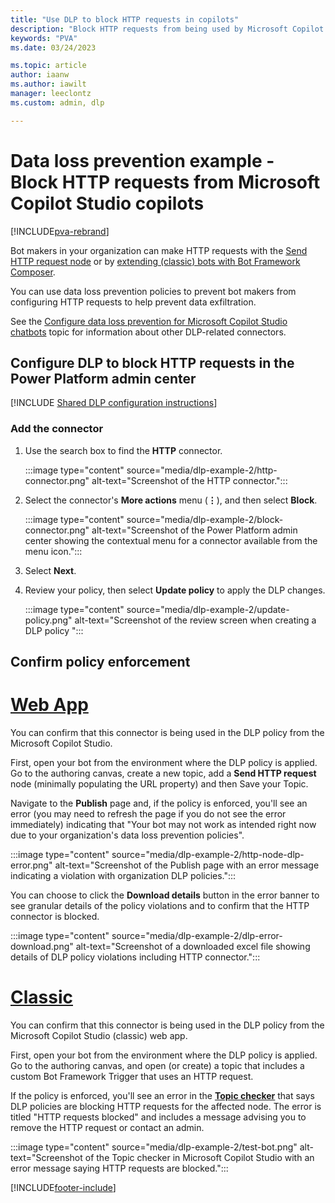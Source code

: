 ```yaml
---
title: "Use DLP to block HTTP requests in copilots"
description: "Block HTTP requests from being used by Microsoft Copilot Studio chatbots."
keywords: "PVA"
ms.date: 03/24/2023

ms.topic: article
author: iaanw
ms.author: iawilt
manager: leeclontz
ms.custom: admin, dlp

---
```


# Data loss prevention example - Block HTTP requests from Microsoft Copilot Studio copilots

[!INCLUDE[pva-rebrand](includes/pva-rebrand.md)]

Bot makers in your organization can make HTTP requests with the [Send HTTP request node](authoring-http-node.md) or by [extending (classic) bots with Bot Framework Composer](advanced-bot-framework-composer.md). 

You can use data loss prevention policies to prevent bot makers from configuring HTTP requests to help prevent data exfiltration.

See the [Configure data loss prevention for Microsoft Copilot Studio chatbots](admin-data-loss-prevention.md) topic for information about other DLP-related connectors.

## Configure DLP to block HTTP requests in the Power Platform admin center

[!INCLUDE [Shared DLP configuration instructions](includes/dlp-basic-config.md)]

### Add the connector

1. Use the search box to find the **HTTP** connector.

    :::image type="content" source="media/dlp-example-2/http-connector.png" alt-text="Screenshot of the HTTP connector.":::

1. Select the connector's **More actions** menu (**&vellip;**), and then select **Block**.

    :::image type="content" source="media/dlp-example-2/block-connector.png" alt-text="Screenshot of the Power Platform admin center showing the contextual menu for a connector available from the menu icon.":::

1. Select **Next**.

1. Review your policy, then select **Update policy** to apply the DLP changes.

    :::image type="content" source="media/dlp-example-2/update-policy.png" alt-text="Screenshot of the review screen when creating a DLP policy ":::

## Confirm policy enforcement

# [Web App](#tab/webapp)

You can confirm that this connector is being used in the DLP policy from the Microsoft Copilot Studio.

First, open your bot from the environment where the DLP policy is applied. Go to the authoring canvas, create a new topic, add a **Send HTTP request** node (minimally populating the URL property) and then Save your Topic.

Navigate to the **Publish** page and, if the policy is enforced, you'll see an error (you may need to refresh the page if you do not see the error immediately) indicating that "Your bot may not work as intended right now due to your organization's data loss prevention policies".

:::image type="content" source="media/dlp-example-2/http-node-dlp-error.png" alt-text="Screenshot of the Publish page with an error message indicating a violation with organization DLP policies.":::

You can choose to click the **Download details** button in the error banner to see granular details of the policy violations and to confirm that the HTTP connector is blocked.

:::image type="content" source="media/dlp-example-2/dlp-error-download.png" alt-text="Screenshot of a downloaded excel file showing details of DLP policy violations including HTTP connector.":::

# [Classic](#tab/classic)

You can confirm that this connector is being used in the DLP policy from the Microsoft Copilot Studio (classic) web app.

First, open your bot from the environment where the DLP policy is applied. Go to the authoring canvas, and open (or create) a topic that includes a custom Bot Framework Trigger that uses an HTTP request.

If the policy is enforced, you'll see an error in the [**Topic checker**](authoring-topic-management.md) that says DLP policies are blocking HTTP requests for the affected node. The error is titled "HTTP requests blocked" and includes a message advising you to remove the HTTP request or contact an admin.

:::image type="content" source="media/dlp-example-2/test-bot.png" alt-text="Screenshot of the Topic checker in Microsoft Copilot Studio with an error message saying HTTP requests are blocked.":::

[!INCLUDE[footer-include](includes/footer-banner.md)]
